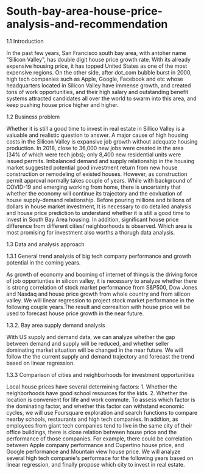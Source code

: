 # South-bay-area-house-price-analysis-and-recommendation

1.1 Introduction

In the past few years, San Francisco south bay area, with antoher name "Silicon Valley", has double digit house price growth rate. With its already expensive housing price, it has topped United States as one of the most expensive regions. On the other side, after dot_com bubble burst in 2000, high tech companies such as Apple, Google, Facebook and etc whose headquarters located in Silicon Valley have immense growth, and created tons of work opportunities, and their high salary and outstanding benefit systems attracted candidates all over the world to swarm into this area, and keep pushing house price higher and higher. 

1.2 Business problem

Whether it is still a good time to invest in real estate in Sillico Valley is a valuable and realistic question to answer. A major cause of high housing costs in the Silicon Valley is expansive job growth without adequate housing production. In 2018, close to 36,000 new jobs were created in the area (34% of which were tech jobs); only 8,400 new residential units were issued permits. Imbalanced demand and supply relationship in the housing market suggested potential good investment return from new house construction or remodeling of existed houses. However, as construction permit approval normally takes couple of years. While with background of COVID-19 and emerging working from home, there is uncertainty that whether the economy will continue its trajectory and the eovluation of house supply-demand relationship. Before pouring millions and billions of dollars in house market investment, It is necessary to do detailed analysis and house price prediction to understand whether it is still a good time to invest in South Bay Area housing. In addition, significant house price difference from different cities/ neighborhoods is observed. Which area is most promising for investment also worths a thorugh data analysis. 

1.3 Data and analysis approach

1.3.1 General trend analysis of big tech company performance and growth potential in the coming years. 

As growth of economy and booming of internet of things is the driving force of job opportunties in silicon valley, it is necessary to analyze whether there is strong correlation of stock market performance from S&P500, Dow Jones and Nasdaq and house price growth from whole country and from silicon valley. We will linear regression to project stock market performance in the following couple years.The result and correaltion with house price will be used to forecast house price growth in the near future.

1.3.2. Bay area supply demand analysis

With US supply and demand data, we can analyze whether the gap between demand and supply will be reduced, and whether seller dominating market situation will be changed in the near future. We will follow the the current supply and demand trajectory and forecast the trend based on linear regression.

1.3.3 Comparison of cities and neighborhoods for investment opportunities

Local house prices have several determining factors: 1. Whether the neighborhoods have good school resources for the kids. 2. Whether the location is convenient for life and work commute. To assess which factor is the dominating factor, and whether this factor can withstand economic cycles, we will use Foursquare exploration and search functions to compare nearby schools, restaurants and high tech companies. In addtion, as employees from giant tech companies tend to live in the same city of their office buildings, there is close relation between house price and the performance of those companies.  For example, there could be correlation between Apple company performance and Cupertino house price, and Google performance and Mountain view house price. We will analyze several high tech companie's performace for the following years based on linear regression, and finally propose which city to invest in real estate. 
